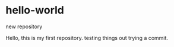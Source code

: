 # hello-world
new repository

Hello, this is my first repository.
testing things out trying a commit.
